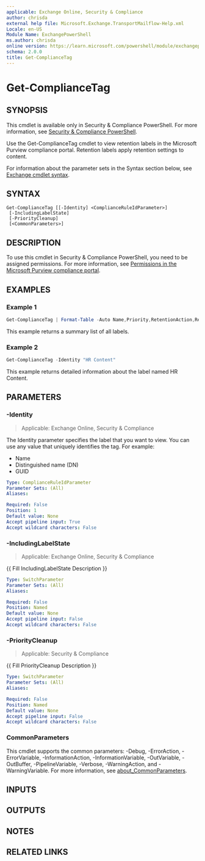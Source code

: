 ```yaml
---
applicable: Exchange Online, Security & Compliance
author: chrisda
external help file: Microsoft.Exchange.TransportMailflow-Help.xml
Locale: en-US
Module Name: ExchangePowerShell
ms.author: chrisda
online version: https://learn.microsoft.com/powershell/module/exchangepowershell/get-compliancetag
schema: 2.0.0
title: Get-ComplianceTag
---
```


# Get-ComplianceTag

## SYNOPSIS
This cmdlet is available only in Security & Compliance PowerShell. For more information, see [Security & Compliance PowerShell](https://learn.microsoft.com/powershell/exchange/scc-powershell).

Use the Get-ComplianceTag cmdlet to view retention labels in the Microsoft Purview compliance portal. Retention labels apply retention settings to content.

For information about the parameter sets in the Syntax section below, see [Exchange cmdlet syntax](https://learn.microsoft.com/powershell/exchange/exchange-cmdlet-syntax).

## SYNTAX

```
Get-ComplianceTag [[-Identity] <ComplianceRuleIdParameter>]
 [-IncludingLabelState]
 [-PriorityCleanup]
 [<CommonParameters>]
```

## DESCRIPTION
To use this cmdlet in Security & Compliance PowerShell, you need to be assigned permissions. For more information, see [Permissions in the Microsoft Purview compliance portal](https://learn.microsoft.com/purview/microsoft-365-compliance-center-permissions).

## EXAMPLES

### Example 1
```powershell
Get-ComplianceTag | Format-Table -Auto Name,Priority,RetentionAction,RetentionDuration,Workload
```

This example returns a summary list of all labels.

### Example 2
```powershell
Get-ComplianceTag -Identity "HR Content"
```

This example returns detailed information about the label named HR Content.

## PARAMETERS

### -Identity

> Applicable: Exchange Online, Security & Compliance

The Identity parameter specifies the label that you want to view. You can use any value that uniquely identifies the tag. For example:

- Name
- Distinguished name (DN)
- GUID

```yaml
Type: ComplianceRuleIdParameter
Parameter Sets: (All)
Aliases:

Required: False
Position: 1
Default value: None
Accept pipeline input: True
Accept wildcard characters: False
```

### -IncludingLabelState

> Applicable: Exchange Online, Security & Compliance

{{ Fill IncludingLabelState Description }}

```yaml
Type: SwitchParameter
Parameter Sets: (All)
Aliases:

Required: False
Position: Named
Default value: None
Accept pipeline input: False
Accept wildcard characters: False
```

### -PriorityCleanup

> Applicable: Security & Compliance

{{ Fill PriorityCleanup Description }}

```yaml
Type: SwitchParameter
Parameter Sets: (All)
Aliases:

Required: False
Position: Named
Default value: None
Accept pipeline input: False
Accept wildcard characters: False
```

### CommonParameters
This cmdlet supports the common parameters: -Debug, -ErrorAction, -ErrorVariable, -InformationAction, -InformationVariable, -OutVariable, -OutBuffer, -PipelineVariable, -Verbose, -WarningAction, and -WarningVariable. For more information, see [about_CommonParameters](https://go.microsoft.com/fwlink/p/?LinkID=113216).

## INPUTS

## OUTPUTS

## NOTES

## RELATED LINKS
